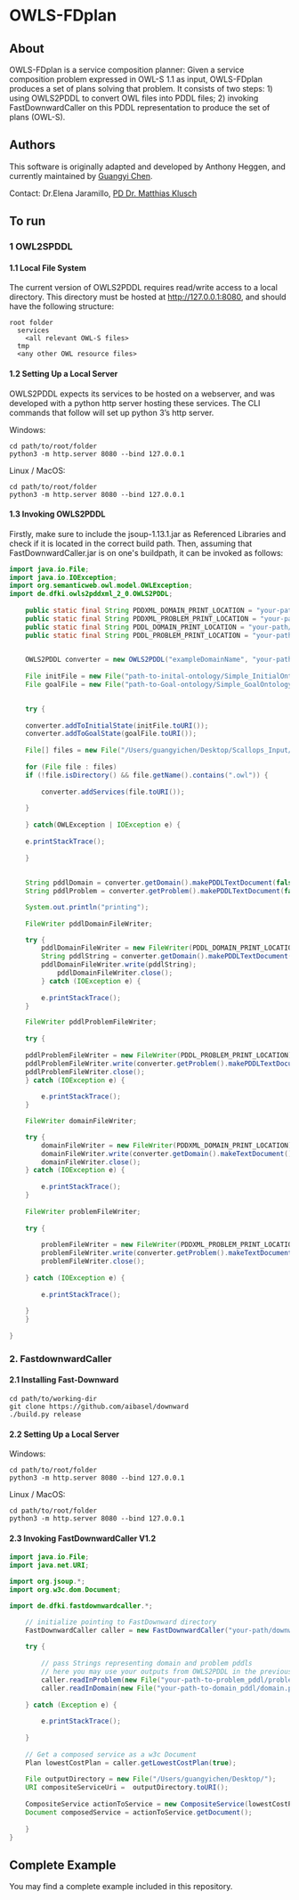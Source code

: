 # OWLS-FDplan

## About
OWLS-FDplan is a service composition planner: Given a service composition problem expressed in OWL-S 1.1 as input, OWLS-FDplan produces a set of plans solving that problem. It consists of two steps: 1) using OWLS2PDDL to convert OWL files into PDDL files; 2) invoking FastDownwardCaller on this PDDL representation to produce the set of plans (OWL-S).

## Authors
This software is originally adapted and developed by Anthony Heggen, and currently maintained by [Guangyi Chen](emailto:guangyi.chen@dfki.de).

Contact: Dr.Elena Jaramillo, [PD Dr. Matthias Klusch](https://www.dfki.de/~klusch/)

## To run
### 1 OWL2SPDDL
#### 1.1 Local File System
The current version of OWLS2PDDL requires read/write access to a local directory. This directory must be hosted at http://127.0.0.1:8080, and should have the following structure:

```
root folder
  services
    <all relevant OWL-S files>
  tmp
  <any other OWL resource files>
```

  
#### 1.2 Setting Up a Local Server
OWLS2PDDL expects its services to be hosted on a webserver, and was developed with a python http server hosting these services. The CLI commands that follow will set up python 3’s http server.

Windows:
```
cd path/to/root/folder
python3 -m http.server 8080 --bind 127.0.0.1
```

Linux / MacOS:
```
cd path/to/root/folder
python3 -m http.server 8080 --bind 127.0.0.1
```

#### 1.3 Invoking OWLS2PDDL
  

Firstly, make sure to include the jsoup-1.13.1.jar as Referenced Libraries and check if it is located in the correct build path. Then, assuming that FastDownwardCaller.jar is on one's buildpath, it can be invoked as follows:
```java
import java.io.File;
import java.io.IOException;
import org.semanticweb.owl.model.OWLException;
import de.dfki.owls2pddxml_2_0.OWLS2PDDL;
	
	public static final String PDDXML_DOMAIN_PRINT_LOCATION = "your-path/domain.xml";
	public static final String PDDXML_PROBLEM_PRINT_LOCATION = "your-path/problem.xml";
	public static final String PDDL_DOMAIN_PRINT_LOCATION = "your-path/domain.pddl";
	public static final String PDDL_PROBLEM_PRINT_LOCATION = "your-path/problem.pddl";

		
	OWLS2PDDL converter = new OWLS2PDDL("exampleDomainName", "your-path-to-root-folder/Scallops_Input");
	
	File initFile = new File("path-to-inital-ontology/Simple_InitialOntology.owl");
	File goalFile = new File("path-to-Goal-ontology/Simple_GoalOntology.owl");
		

	try {
	
	converter.addToInitialState(initFile.toURI());
	converter.addToGoalState(goalFile.toURI());
			
	File[] files = new File("/Users/guangyichen/Desktop/Scallops_Input/services").listFiles();
			
	for (File file : files)
	if (!file.isDirectory() && file.getName().contains(".owl")) {
				
		converter.addServices(file.toURI()); 
				
	}
			
	} catch(OWLException | IOException e) {
	
	e.printStackTrace();
			
	}
		
	
	String pddlDomain = converter.getDomain().makePDDLTextDocument(false, converter.getFilesWithPddl());
	String pddlProblem = converter.getProblem().makePDDLTextDocument(false);

	System.out.println("printing");
		      
	FileWriter pddlDomainFileWriter;

	try {
		pddlDomainFileWriter = new FileWriter(PDDL_DOMAIN_PRINT_LOCATION);
		String pddlString = converter.getDomain().makePDDLTextDocument(false, converter.getFilesWithPddl());
		pddlDomainFileWriter.write(pddlString);
			pddlDomainFileWriter.close();
		} catch (IOException e) {
		
		e.printStackTrace();
	}

	FileWriter pddlProblemFileWriter;
	
	try {
	
	pddlProblemFileWriter = new FileWriter(PDDL_PROBLEM_PRINT_LOCATION);
	pddlProblemFileWriter.write(converter.getProblem().makePDDLTextDocument(false));
	pddlProblemFileWriter.close();
	} catch (IOException e) {
		    
		e.printStackTrace();
	}

	FileWriter domainFileWriter;

	try {
		domainFileWriter = new FileWriter(PDDXML_DOMAIN_PRINT_LOCATION);
		domainFileWriter.write(converter.getDomain().makeTextDocument());
		domainFileWriter.close();
	} catch (IOException e) {
	
	    e.printStackTrace();
	}
		      
	FileWriter problemFileWriter;
		      
	try {
		        
		problemFileWriter = new FileWriter(PDDXML_PROBLEM_PRINT_LOCATION);
		problemFileWriter.write(converter.getProblem().makeTextDocument());
	    problemFileWriter.close();
		   
	} catch (IOException e) {
	
		e.printStackTrace();
		
	}
	}
	
}
```
  

### 2. FastdownwardCaller
#### 2.1 Installing Fast-Downward
```
cd path/to/working-dir
git clone https://github.com/aibasel/downward
./build.py release
```


#### 2.2 Setting Up a Local Server
Windows:
```
cd path/to/root/folder
python3 -m http.server 8080 --bind 127.0.0.1
```

Linux / MacOS:
```
cd path/to/root/folder
python3 -m http.server 8080 --bind 127.0.0.1
```
  
  

#### 2.3 Invoking FastDownwardCaller V1.2
```java
import java.io.File;
import java.net.URI;

import org.jsoup.*;
import org.w3c.dom.Document;

import de.dfki.fastdownwardcaller.*;

	// initialize pointing to FastDownward directory
	FastDownwardCaller caller = new FastDownwardCaller("your-path/downward-main");
		
	try {
		
		// pass Strings representing domain and problem pddls 
		// here you may use your outputs from OWLS2PDDL in the previous step for problem.pddl and domain.pddl files
		caller.readInProblem(new File("your-path-to-problem_pddl/problem.pddl"));
		caller.readInDomain(new File("your-path-to-domain_pddl/domain.pddl"));
		
	} catch (Exception e) {
			
		e.printStackTrace();
			
	}
		
	// Get a composed service as a w3c Document
	Plan lowestCostPlan = caller.getLowestCostPlan(true);
		
	File outputDirectory = new File("/Users/guangyichen/Desktop/");
	URI compositeServiceUri =  outputDirectory.toURI();
		
	CompositeService actionToService = new CompositeService(lowestCostPlan, compositeServiceUri);
	Document composedService = actionToService.getDocument();
		
	}
}
```
  
  

## Complete Example
You may find a complete example included in this repository.
